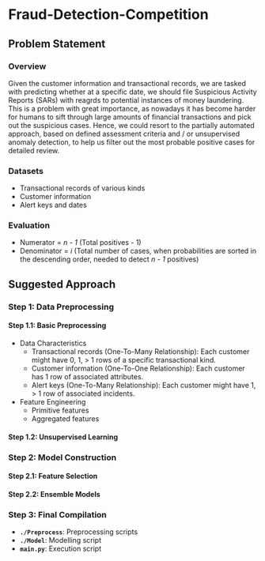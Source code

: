 # Fraud-Detection-Competition

## Problem Statement
### Overview
Given the customer information and transactional records, we are tasked with predicting whether at a specific date, we should file Suspicious Activity Reports (SARs) with reagrds to potential instances of money laundering.
This is a problem with great importance, as nowadays it has become harder for humans to sift through large amounts of financial transactions and pick out the suspicious cases. 
Hence, we could resort to the partially automated approach, based on defined assessment criteria and / or unsupervised anomaly detection, to help us filter out the most probable positive cases for detailed review.  

### Datasets
- Transactional records of various kinds 
- Customer information
- Alert keys and dates

### Evaluation
- Numerator = _n - 1_ (Total positives - 1)
- Denominator = _i_ (Total number of cases, when probabilities are sorted in the descending order, needed to detect _n - 1_ positives) 

## Suggested Approach
### Step 1: Data Preprocessing
#### Step 1.1: Basic Preprocessing
- Data Characteristics
  - Transactional records (One-To-Many Relationship): Each customer might have 0, 1, > 1 rows of a specific transactional kind.
  - Customer information (One-To-One Relationship): Each customer has 1 row of associated attributes.
  - Alert keys (One-To-Many Relationship): Each customer might have 1, > 1 row of associated incidents.
- Feature Engineering 
  - Primitive features
  - Aggregated features
#### Step 1.2: Unsupervised Learning   

### Step 2: Model Construction
#### Step 2.1: Feature Selection
#### Step 2.2: Ensemble Models

### Step 3: Final Compilation
- **`./Preprocess`**: Preprocessing scripts
- **`./Model`**: Modelling script
- **`main.py`**: Execution script
